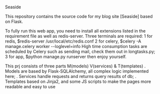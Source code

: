 Seaside

This repository contains the source code for my blog site [Seaside] based on Flask.

To fully run this web app, you need to install all extensions listed in the requirement file as well as redis-server.
Three terminals are required:
    1 for redis, $redis-server /usr/local/etc/redis.conf
    2 for celery, $celery -A manage.celery worker --loglevel=info
      High time consumption tasks are scheduled by Celery such as sending mail, check them out in longtasks.py;
    3 for app, $python manage.py runserver
then enjoy yourself.

This prj consists of three parts M(models) V(services) & T(templates)
    . Models are based by Flask-SQLAlchemy, all complex logic implemented here;
    . Services handle requests and returns query results of db;
    . Templates based on Jinja2, and some JS scripts to make the pages more readable and easy to use
